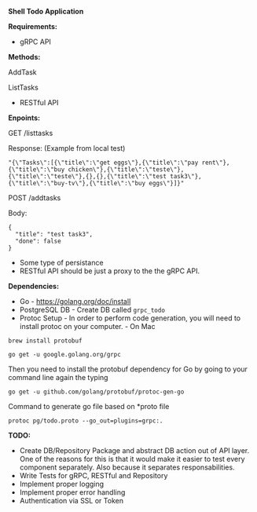 **Shell Todo Application**

**Requirements:**

* gRPC API

**Methods:**

AddTask

ListTasks

* RESTful API 

**Enpoints:**

  GET /listtasks

  Response: (Example from local test)
 ```
"{\"Tasks\":[{\"title\":\"get eggs\"},{\"title\":\"pay rent\"},{\"title\":\"buy chicken\"},{\"title\":\"teste\"},{\"title\":\"teste\"},{},{},{\"title\":\"test task3\"},{\"title\":\"buy-tv\"},{\"title\":\"buy eggs\"}]}"
 ```

  POST /addtasks
  
  Body:
  ```
  {
	"title": "test task3",
	"done": false
}   
```

* Some type of persistance
* RESTful API should be just a proxy to the the gRPC API.

**Dependencies:**
* Go - https://golang.org/doc/install
* PostgreSQL DB - Create DB called `grpc_todo`
* Protoc Setup - In order to perform code generation, you will need to install protoc on your computer. - 
On Mac 
```
brew install protobuf
```
```
go get -u google.golang.org/grpc
```
Then you need to install the protobuf dependency for Go by going to your command line again the typing
```
go get -u github.com/golang/protobuf/protoc-gen-go
```

Command to generate go file based on *proto file
```
protoc pg/todo.proto --go_out=plugins=grpc:.
```

**TODO:**

* Create DB/Repository Package and abstract DB action out of API layer. One of the reasons for this is that it would make it easier to test every component separately. Also because it separates responsabilities.
* Write Tests for gRPC, RESTful and Repository
* Implement proper logging
* Implement proper error handling
* Authentication via SSL or Token
